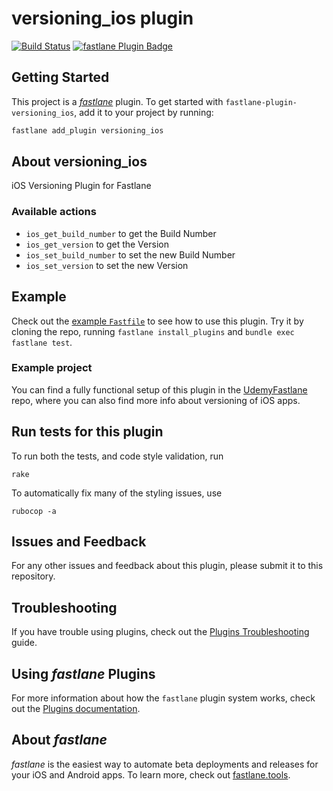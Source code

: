 # versioning_ios plugin

[![Build Status](https://travis-ci.org/beplus/fastlane-plugin-versioning_ios.svg?branch=master)](https://travis-ci.org/beplus/fastlane-plugin-versioning_ios)
[![fastlane Plugin Badge](https://rawcdn.githack.com/fastlane/fastlane/master/fastlane/assets/plugin-badge.svg)](https://rubygems.org/gems/fastlane-plugin-versioning_ios)

## Getting Started

This project is a [_fastlane_](https://github.com/fastlane/fastlane) plugin. To get started with `fastlane-plugin-versioning_ios`, add it to your project by running:

```bash
fastlane add_plugin versioning_ios
```

## About versioning_ios

iOS Versioning Plugin for Fastlane

### Available actions
- `ios_get_build_number` to get the Build Number
- `ios_get_version` to get the Version
- `ios_set_build_number` to set the new Build Number
- `ios_set_version` to set the new Version

## Example

Check out the [example `Fastfile`](fastlane/Fastfile) to see how to use this plugin. Try it by cloning the repo, running `fastlane install_plugins` and `bundle exec fastlane test`.

### Example project

You can find a fully functional setup of this plugin in the [UdemyFastlane](https://github.com/igorlamos/udemy-fastlane) repo, where you can also find more info about versioning of iOS apps.

## Run tests for this plugin

To run both the tests, and code style validation, run

```
rake
```

To automatically fix many of the styling issues, use
```
rubocop -a
```

## Issues and Feedback

For any other issues and feedback about this plugin, please submit it to this repository.

## Troubleshooting

If you have trouble using plugins, check out the [Plugins Troubleshooting](https://docs.fastlane.tools/plugins/plugins-troubleshooting/) guide.

## Using _fastlane_ Plugins

For more information about how the `fastlane` plugin system works, check out the [Plugins documentation](https://docs.fastlane.tools/plugins/create-plugin/).

## About _fastlane_

_fastlane_ is the easiest way to automate beta deployments and releases for your iOS and Android apps. To learn more, check out [fastlane.tools](https://fastlane.tools).
